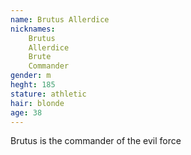 ```yaml
---
name: Brutus Allerdice
nicknames: 
    Brutus
    Allerdice
    Brute
    Commander
gender: m
heght: 185
stature: athletic
hair: blonde
age: 38
---
```


Brutus is the commander of the evil force

